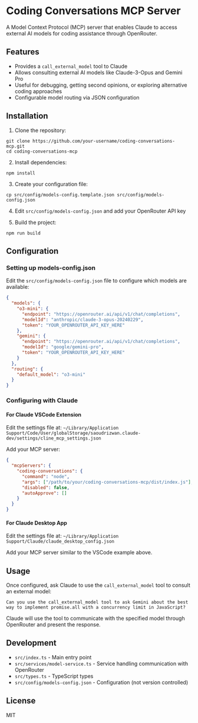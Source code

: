 # Coding Conversations MCP Server

A Model Context Protocol (MCP) server that enables Claude to access external AI models for coding assistance through OpenRouter.

## Features

- Provides a `call_external_model` tool to Claude
- Allows consulting external AI models like Claude-3-Opus and Gemini Pro
- Useful for debugging, getting second opinions, or exploring alternative coding approaches
- Configurable model routing via JSON configuration

## Installation

1. Clone the repository:
```
git clone https://github.com/your-username/coding-conversations-mcp.git
cd coding-conversations-mcp
```

2. Install dependencies:
```
npm install
```

3. Create your configuration file:
```
cp src/config/models-config.template.json src/config/models-config.json
```

4. Edit `src/config/models-config.json` and add your OpenRouter API key

5. Build the project:
```
npm run build
```

## Configuration

### Setting up models-config.json

Edit the `src/config/models-config.json` file to configure which models are available:

```json
{
  "models": {
    "o3-mini": {
      "endpoint": "https://openrouter.ai/api/v1/chat/completions",
      "modelId": "anthropic/claude-3-opus-20240229",
      "token": "YOUR_OPENROUTER_API_KEY_HERE"
    },
    "gemini": {
      "endpoint": "https://openrouter.ai/api/v1/chat/completions",
      "modelId": "google/gemini-pro",
      "token": "YOUR_OPENROUTER_API_KEY_HERE"
    }
  },
  "routing": {
    "default_model": "o3-mini"
  }
}
```

### Configuring with Claude

#### For Claude VSCode Extension

Edit the settings file at:
`~/Library/Application Support/Code/User/globalStorage/saoudrizwan.claude-dev/settings/cline_mcp_settings.json`

Add your MCP server:

```json
{
  "mcpServers": {
    "coding-conversations": {
      "command": "node",
      "args": ["/path/to/your/coding-conversations-mcp/dist/index.js"],
      "disabled": false,
      "autoApprove": []
    }
  }
}
```

#### For Claude Desktop App

Edit the settings file at:
`~/Library/Application Support/Claude/claude_desktop_config.json`

Add your MCP server similar to the VSCode example above.

## Usage

Once configured, ask Claude to use the `call_external_model` tool to consult an external model:

```
Can you use the call_external_model tool to ask Gemini about the best way to implement promise.all with a concurrency limit in JavaScript?
```

Claude will use the tool to communicate with the specified model through OpenRouter and present the response.

## Development

- `src/index.ts` - Main entry point
- `src/services/model-service.ts` - Service handling communication with OpenRouter
- `src/types.ts` - TypeScript types
- `src/config/models-config.json` - Configuration (not version controlled)

## License

MIT
